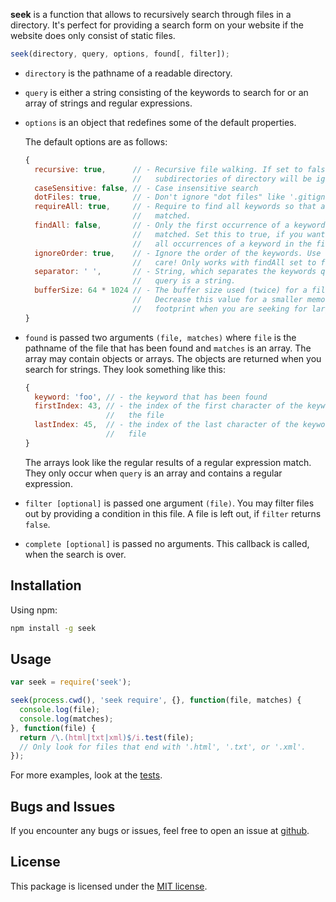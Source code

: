**seek** is a function that allows to recursively search through files in a
directory. It's perfect for providing a search form on your website if the
website does only consist of static files.

```javascript
seek(directory, query, options, found[, filter]);
```

*   `directory` is the pathname of a readable directory.
*   `query` is either a string consisting of the keywords to search for or an
    array of strings and regular expressions.
*   `options` is an object that redefines some of the default properties.

    The default options are as follows:

    ```javascript
    {
      recursive: true,      // - Recursive file walking. If set to false,
                            //   subdirectories of directory will be ignored.
      caseSensitive: false, // - Case insensitive search
      dotFiles: true,       // - Don't ignore "dot files" like '.gitignore'
      requireAll: true,     // - Require to find all keywords so that a file is
                            //   matched.
      findAll: false,       // - Only the first occurrence of a keyword is
                            //   matched. Set this to true, if you want to match
                            //   all occurrences of a keyword in the file.
      ignoreOrder: true,    // - Ignore the order of the keywords. Use with
                            //   care! Only works with findAll set to false.
      separator: ' ',       // - String, which separates the keywords query if
                            //   query is a string.
      bufferSize: 64 * 1024 // - The buffer size used (twice) for a file.
                            //   Decrease this value for a smaller memory
                            //   footprint when you are seeking for large files.
    }
    ```
*   `found` is passed two arguments `(file, matches)` where `file` is the
    pathname of the file that has been found and `matches` is an array. The
    array may contain objects or arrays. The objects are returned when you
    search for strings. They look something like this:

    ```javascript
    {
      keyword: 'foo', // - the keyword that has been found
      firstIndex: 43, // - the index of the first character of the keyword in
                      //   the file
      lastIndex: 45,  // - the index of the last character of the keyword in the
                      //   file
    }
    ```

    The arrays look like the regular results of a regular expression match. They
    only occur when `query` is an array and contains a regular expression.
*   `filter [optional]` is passed one argument `(file)`. You may filter files
    out by providing a condition in this file. A file is left out, if `filter`
    returns `false`.
*   `complete [optional]` is passed no arguments. This callback is called, when
    the search is over.

## Installation

Using npm:

```bash
npm install -g seek
```

## Usage

```javascript
var seek = require('seek');

seek(process.cwd(), 'seek require', {}, function(file, matches) {
  console.log(file);
  console.log(matches);
}, function(file) {
  return /\.(html|txt|xml)$/i.test(file);
  // Only look for files that end with '.html', '.txt', or '.xml'.
});
```

For more examples, look at the
[tests](//github.com/pvorb/node-seek/tree/master/test).

## Bugs and Issues

If you encounter any bugs or issues, feel free to open an issue at
[github](//github.com/pvorb/node-seek/issues).

## License

This package is licensed under the
[MIT license](http://vorb.de/license/mit.html).
